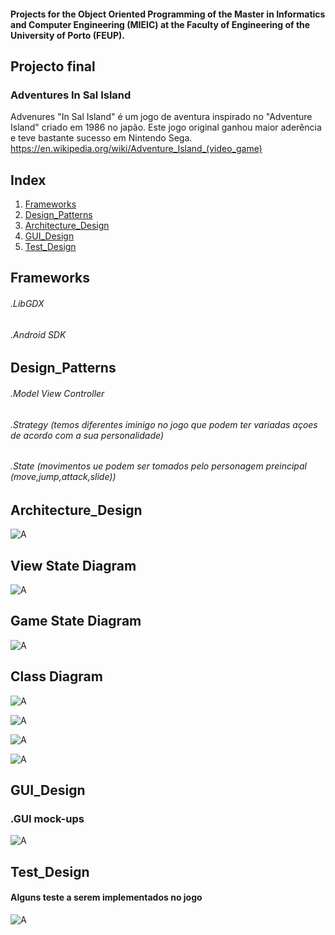 #### Projects for the Object Oriented Programming of the Master in Informatics and Computer Engineering (MIEIC) at the Faculty of Engineering of the University of Porto (FEUP). 


## Projecto final 

### Adventures In Sal Island

Advenures "In Sal Island" é um jogo de aventura inspirado no "Adventure Island" criado em 1986 no japão.
Este jogo original  ganhou maior aderência e teve bastante sucesso em Nintendo  Sega.
https://en.wikipedia.org/wiki/Adventure_Island_(video_game)


## Index

1. [Frameworks](#frameworks)
2. [Design_Patterns](#design_patterns)
3. [Architecture_Design](#architecture_design)
4. [GUI_Design](#gui_design)
5. [Test_Design](#test_design)




## Frameworks

###### .LibGDX           
###### .Android SDK




## Design_Patterns

###### .Model View Controller    
###### .Strategy (temos diferentes iminigo no jogo que podem ter variadas açoes de acordo com a sua personalidade) 
###### .State (movimentos ue podem ser tomados pelo personagem preincipal (move,jump,attack,slide))



## Architecture_Design



![A](/Check-Point/view.png)





## View State Diagram 




![A](/Check-Point/stateView.png)







## Game State Diagram





![A](/Check-Point/gameSt.png)




## Class Diagram





![A](/Check-Point/main.png)




![A](/Check-Point/model.png)






![A](/Check-Point/View.png)





![A](/Check-Point/controller.png)






## GUI_Design
### .GUI mock-ups


![A](/Check-Point/mk.png)



## Test_Design
#### Alguns teste a serem implementados no  jogo 


![A](/Check-Point/test.png)








